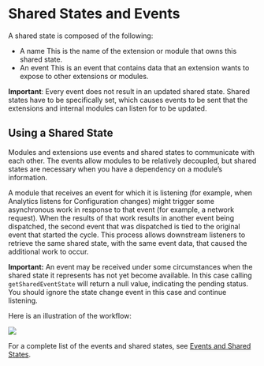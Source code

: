 # Shared States and Events

A shared state is composed of the following:

* A name   This is the name of the extension or module that owns this shared state.
* An event   This is an event that contains data that an extension wants to expose to other extensions or modules.

**Important**: Every event does not result in an updated shared state. Shared states have to be specifically set, which causes events to be sent that the extensions and internal modules can listen for to be updated.

## Using a Shared State

Modules and extensions use events and shared states to communicate with each other. The events allow modules to be relatively decoupled, but shared states are necessary when you have a dependency on a module’s information.

A module that receives an event for which it is listening \(for example, when Analytics listens for Configuration changes\) might trigger some asynchronous work in response to that event \(for example, a network request\). When the results of that work results in another event being dispatched, the second event that was dispatched is tied to the original event that started the cycle. This process allows downstream listeners to retrieve the same shared state, with the same event data, that caused the additional work to occur.

**Important:** An event may be received under some circumstances when the shared state it represents has not yet become available. In this case calling `getSharedEventState` will return a null value, indicating the pending status. You should ignore the state change event in this case and continue listening.

Here is an illustration of the workflow:

![](https://github.com/Adobe-Marketing-Cloud/reactor-user-docs/tree/5ba02dd958441ab9339a8a62b8352c7e21bd0938/extension-reference/mobile/build-your-own-extension/.gitbook/assets/shared-state-lifecycle.png)

For a complete list of the events and shared states, see [Events and Shared States](events/).


